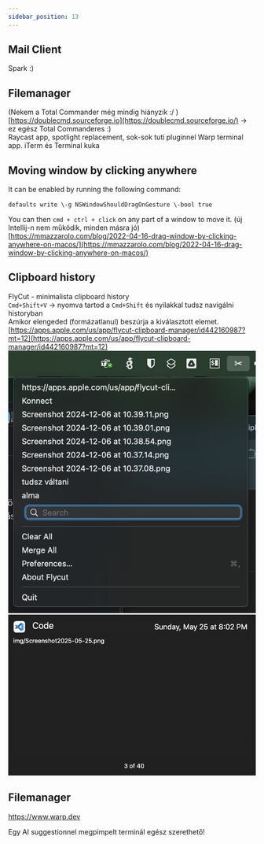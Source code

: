 ```yaml
---
sidebar_position: 13
---
```


## Mail Client

Spark :)

## Filemanager

(Nekem a Total Commander még mindig hiányzik :/ )
[https://doublecmd.sourceforge.io](https://doublecmd.sourceforge.io/) → ez egész Total Commanderes :)   
 Raycast app, spotlight replacement, sok-sok tuti pluginnel
 Warp terminal app. iTerm és Terminal kuka

## Moving window by clicking anywhere

It can be enabled by running the following command:  
``` console
defaults write \-g NSWindowShouldDragOnGesture \-bool true  
```
You can then `cmd + ctrl + click` on any part of a window to move it. (új Intellij-n nem működik, minden másra jó)  
[https://mmazzarolo.com/blog/2022-04-16-drag-window-by-clicking-anywhere-on-macos/](https://mmazzarolo.com/blog/2022-04-16-drag-window-by-clicking-anywhere-on-macos/)

## Clipboard history

FlyCut \- minimalista clipboard history  
`Cmd+Shift+V` → nyomva tartod a `Cmd+Shift` és nyilakkal tudsz navigálni historyban  
Amikor elengeded (formázatlanul) beszúrja a kiválasztott elemet.  
[https://apps.apple.com/us/app/flycut-clipboard-manager/id442160987?mt=12](https://apps.apple.com/us/app/flycut-clipboard-manager/id442160987?mt=12)  
![ShortcutHistory](../img/ShortcutHistory.png)
![FlyCut](../img/Screenshot2025-05-25at20.10.33.png)

## Filemanager

https://www.warp.dev

Egy AI suggestionnel megpimpelt terminál egész szerethető! 
